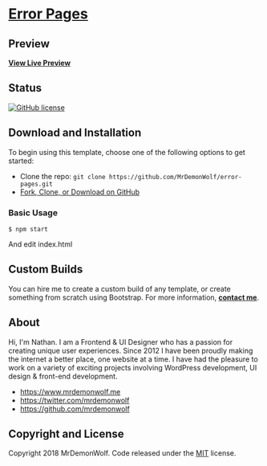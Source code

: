 # [Error Pages](https://github.com/MrDemonWolf/error-pages)

## Preview

**[View Live Preview](https://mrdemonwolf.github.io/error-pages)**

## Status

[![GitHub license](https://img.shields.io/badge/license-MIT-blue.svg)](https://raw.githubusercontent.com/MrDemonWolf/error-pagesr/master/LICENSE)

## Download and Installation

To begin using this template, choose one of the following options to get started:
* Clone the repo: `git clone https://github.com/MrDemonWolf/error-pages.git`
* [Fork, Clone, or Download on GitHub](https://github.com/MrDemonWolf/error-pages)

### Basic Usage

```
$ npm start
```

And edit index.html

## Custom Builds

You can hire me to create a custom build of any template, or create something from scratch using Bootstrap. For more information,  **[contact me](https://www.mrdemonwolf.me/about)**.

## About

Hi, I'm Nathan. I am a Frontend & UI Designer who has a passion for creating unique user experiences. Since 2012 I have been proudly making the internet a better place, one website at a time. I have had the pleasure to work on a variety of exciting projects involving WordPress development, UI design & front-end development.

* https://www.mrdemonwolf.me
* https://twitter.com/mrdemonwolf
* https://github.com/mrdemonwolf

## Copyright and License

Copyright 2018 MrDemonWolf. Code released under the [MIT](https://github.com/MrDemonWolf/error-pages/blob/master/LICENSE.md) license.
